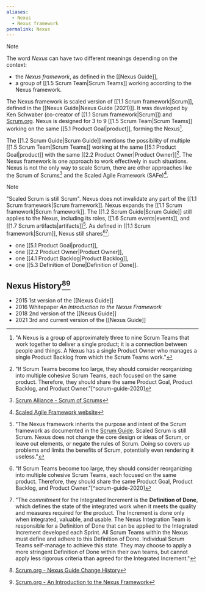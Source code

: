 ```yaml
---
aliases:
  - Nexus
  - Nexus framework
permalink: Nexus
---
```


> [!note]
> The word *Nexus* can have two different meanings depending on the context:
> -  the *Nexus framework*, as defined in the [[Nexus Guide]],
> - a group of [[1.5 Scrum Team|Scrum Teams]] working according to the Nexus framework.

The Nexus framework is scaled version of [[1.1 Scrum framework|Scrum]], defined in the [[Nexus Guide|Nexus Guide (2021)]]. It was developed by Ken Schwaber (co-creator of [[1.1 Scrum framework|Scrum]]) and [Scrum.org](https://www.scrum.org/). Nexus is designed for 3 to 9 [[1.5 Scrum Team|Scrum Teams]] working on the same [[5.1 Product Goal|product]], forming the Nexus[^nexus-is-group].

[^nexus-developers]: "Ken Schwaber and Scrum.org developed Nexus."[^nexus-guide-2021]
[^nexus-is-group]: "A Nexus is a group of approximately three to nine Scrum Teams that work together to deliver a single product; it is a connection between people and things. A Nexus has a single Product Owner who manages a single Product Backlog from which the Scrum Teams work."[^nexus-guide-2021]

The [[1.2 Scrum Guide|Scrum Guide]] mentions the possibility of multiple [[1.5 Scrum Team|Scrum Teams]] working at the same [[5.1 Product Goal|product]] with the same [[2.2 Product Owner|Product Owner]][^multiple-scrum-teams]. The Nexus framework is one approach to work effectively in such situations. Nexus is not the only way to scale Scrum, there are other approaches like the Scrum of Scrums[^scrum-of-scrums] and the Scaled Agile Framework (SAFe)[^safe].

[^multiple-scrum-teams]: "If Scrum Teams become too large, they should consider reorganizing into multiple cohesive Scrum Teams, each focused on the same product. Therefore, they should share the same Product Goal, Product Backlog, and Product Owner."[^scrum-guide-2020]
[^scrum-of-scrums]: [Scrum Alliance - Scrum of Scrums](https://www.scrumalliance.org/glossary/scrum-of-scrums)
[^safe]: [Scaled Agile Framework website](https://framework.scaledagile.com)

> [!note]
> "Scaled Scrum is still Scrum". Nexus does not invalidate any part of the [[1.1 Scrum framework|Scrum framework]]. Nexus expands the [[1.1 Scrum framework|Scrum framework]]. The [[1.2 Scrum Guide|Scrum Guide]] still applies to the Nexus, including its roles, [[1.6 Scrum events|events]], and [[1.7 Scrum artifacts|artifacts]][^nexus-inherits-scrum]. As defined in [[1.1 Scrum framework|Scrum]], Nexus still shares[^multiple-scrum-teams][^commitment-increment]:
> - one [[5.1 Product Goal|product]],
> - one [[2.2 Product Owner|Product Owner]],
> - one [[4.1 Product Backlog|Product Backlog]],
> - one [[5.3 Definition of Done|Definition of Done]]. 

[^nexus-inherits-scrum]: "The Nexus framework inherits the purpose and intent of the Scrum framework as documented in the [Scrum Guide](https://www.scrumguides.org/). Scaled Scrum is still Scrum. Nexus does not change the core design or ideas of Scrum, or leave out elements, or negate the rules of Scrum. Doing so covers up problems and limits the benefits of Scrum, potentially even rendering it useless."[^nexus-guide-2021]
[^commitment-increment]:"The *commitment* for the Integrated Increment is the **Definition of Done**, which defines the state of the integrated work when it meets the quality and measures required for the product. The Increment is done only when integrated, valuable, and usable. The Nexus Integration Team is responsible for a Definition of Done that can be applied to the Integrated Increment developed each Sprint. All Scrum Teams within the Nexus must define and adhere to this Definition of Done. Individual Scrum Teams self-manage to achieve this state. They may choose to apply a more stringent Definition of Done within their own teams, but cannot apply less rigorous criteria than agreed for the Integrated Increment."[^nexus-guide-2021]
## Nexus History[^nexus-change-history][^nexus-introduction]
- 2015 1st version of the [[Nexus Guide]]
- 2016 Whitepaper *An Introduction to the Nexus Framework*
- 2018 2nd version of the [[Nexus Guide]]
- 2021 3rd and current version of the [[Nexus Guide]]

[^nexus-change-history]: [Scrum.org - Nexus Guide Change History](https://www.scrum.org/resources/nexus-guide-change-history)
[^nexus-introduction]: [Scrum.org - An Introduction to the Nexus Framework](https://www.scrum.org/resources/introduction-nexus-framework)

[^nexus-guide-2021]: [[Nexus Guide|Nexus Guide (2021)]]
